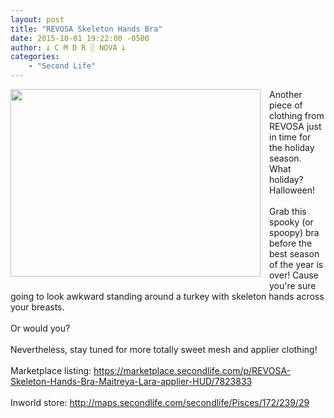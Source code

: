 ```yaml
---
layout: post
title: "REVOSA Skeleton Hands Bra"
date: 2015-10-01 19:22:00 -0500
author: 𐕣 C M D R ░ NOVA 𐕣
categories:
    - "Second Life"
---
```


<div style="clear: both; text-align: center;">
<a href="http://4.bp.blogspot.com/-vahIat8X4qI/Vg2HEVdBBDI/AAAAAAAAARc/j_JxOXBBM1c/s1600/handsbraad.png" style="clear: left; float: left; margin-bottom: 1em; margin-right: 1em;"><img border="0" height="300" src="http://4.bp.blogspot.com/-vahIat8X4qI/Vg2HEVdBBDI/AAAAAAAAARc/j_JxOXBBM1c/s400/handsbraad.png" width="400" /></a></div>
Another piece of clothing from REVOSA just in time for the holiday season. What holiday? Halloween!<br />
<br />
Grab this spooky (or spoopy) bra before the best season of the year is over! Cause you're sure going to look awkward standing around a turkey with skeleton hands across your breasts.<br />
<br />
Or would you?<br />
<br />
Nevertheless, stay tuned for more totally sweet mesh and applier clothing!<br />
<br />
Marketplace listing: <a href="https://marketplace.secondlife.com/p/REVOSA-Skeleton-Hands-Bra-Maitreya-Lara-applier-HUD/7823833" target="_blank" rel="noopener">https://marketplace.secondlife.com/p/REVOSA-Skeleton-Hands-Bra-Maitreya-Lara-applier-HUD/7823833</a><br />
<br />
Inworld store: <a href="http://maps.secondlife.com/secondlife/Pisces/172/239/29" target="_blank" rel="noopener">http://maps.secondlife.com/secondlife/Pisces/172/239/29</a>
